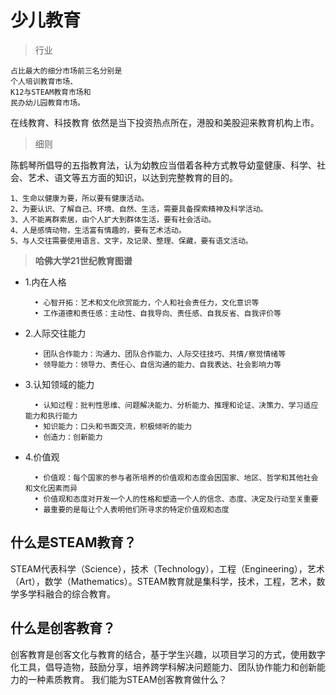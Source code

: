 # 少儿教育 

> 行业

    占比最大的细分市场前三名分别是 
    个人培训教育市场、
    K12与STEAM教育市场和
    民办幼儿园教育市场。

在线教育、科技教育 依然是当下投资热点所在，港股和美股迎来教育机构上市。


> 细则

陈鹤琴所倡导的五指教育法，认为幼教应当借着各种方式教导幼童健康、科学、社会、艺术、语文等五方面的知识，以达到完整教育的目的。

    1、生命以健康为要，所以要有健康活动。 
    2、为要认识、了解自己、环境、自然、生活，需要具备探索精神及科学活动。 
    3、人不能离群索居，由个人扩大到群体生活，要有社会活动。 
    4、人是感情动物，生活富有情趣的，要有艺术活动。
    5、与人交往需要使用语言、文字，及记录、整理、保藏，要有语文活动。


> **哈佛大学21世纪教育图谱**

* 1.内在人格

        • 心智开拓：艺术和文化欣赏能力，个人和社会责任力，文化意识等
        • 工作道德和责任感：主动性、自我导向、责任感、自我反省、自我评价等

* 2.人际交往能力

        • 团队合作能力：沟通力、团队合作能力、人际交往技巧、共情/察觉情绪等
        • 领导能力：领导力、责任心、自信沟通的能力、自我表达、社会影响力等

* 3.认知领域的能力

        • 认知过程：批判性思维、问题解决能力、分析能力、推理和论证、决策力、学习适应能力和执行能力
        • 知识能力：口头和书面交流，积极倾听的能力
        • 创造力：创新能力

* 4.价值观

        • 价值观：每个国家的参与者所培养的价值观和态度会因国家、地区、哲学和其他社会和文化因素而异
        • 价值观和态度对开发一个人的性格和塑造一个人的信念、态度、决定及行动至关重要
        • 最重要的是每让个人表明他们所寻求的特定价值观和态度


## 什么是STEAM教育？
STEAM代表科学（Science），技术（Technology），工程（Engineering），艺术（Art），数学（Mathematics）。STEAM教育就是集科学，技术，工程，艺术，数学多学科融合的综合教育。
## 什么是创客教育？
创客教育是创客文化与教育的结合，基于学生兴趣，以项目学习的方式，使用数字化工具，倡导造物，鼓励分享，培养跨学科解决问题能力、团队协作能力和创新能力的一种素质教育。
我们能为STEAM创客教育做什么？
